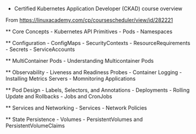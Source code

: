 * Certified Kubernetes Application Developer (CKAD) course overview

From https://linuxacademy.com/cp/coursescheduler/view/id/282221

** Core Concepts
    - Kubernetes API Primitives
    - Pods
    - Namespaces

** Configuration
    - ConfigMaps
    - SecurityContexts
    - ResourceRequirements
    - Secrets
    - ServiceAccounts

** MultiContainer Pods
    - Understanding Multicontainer Pods

** Observability
    - Liveness and Readiness Probes
    - Container Logging
    - Installing Metrics Servers
    - Momnitoring Applications

** Pod Design
    - Labels, Selectors, and Annotations
    - Deployments
    - Rolling Update and Rollbacks
    - Jobs and CronJobs

** Services and Networking
    - Services
    - Network Policies
    
** State Persistence
    - Volumes
    - PersistentVolumes and PersistentVolumeClaims